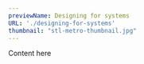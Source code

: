 ```yaml
---
previewName: Designing for systems
URL: './designing-for-systems'
thumbnail: "stl-metro-thumbnail.jpg"
---
```


Content here
